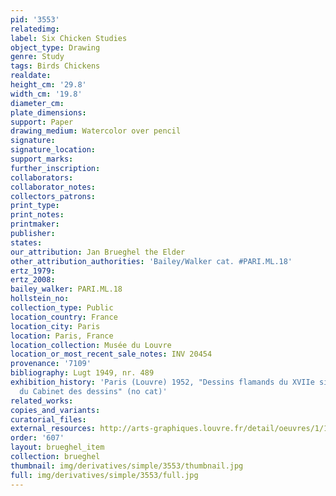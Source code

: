 ```yaml
---
pid: '3553'
relatedimg: 
label: Six Chicken Studies
object_type: Drawing
genre: Study
tags: Birds Chickens
realdate: 
height_cm: '29.8'
width_cm: '19.8'
diameter_cm: 
plate_dimensions: 
support: Paper
drawing_medium: Watercolor over pencil
signature: 
signature_location: 
support_marks: 
further_inscription: 
collaborators: 
collaborator_notes: 
collectors_patrons: 
print_type: 
print_notes: 
printmaker: 
publisher: 
states: 
our_attribution: Jan Brueghel the Elder
other_attribution_authorities: 'Bailey/Walker cat. #PARI.ML.18'
ertz_1979: 
ertz_2008: 
bailey_walker: PARI.ML.18
hollstein_no: 
collection_type: Public
location_country: France
location_city: Paris
location: Paris, France
location_collection: Musée du Louvre
location_or_most_recent_sale_notes: INV 20454
provenance: '7109'
bibliography: Lugt 1949, nr. 489
exhibition_history: 'Paris (Louvre) 1952, "Dessins flamands du XVIIe siècle: IIe exposition
  du Cabinet des dessins" (no cat)'
related_works: 
copies_and_variants: 
curatorial_files: 
external_resources: http://arts-graphiques.louvre.fr/detail/oeuvres/1/110650-Six-etudes-de-poules
order: '607'
layout: brueghel_item
collection: brueghel
thumbnail: img/derivatives/simple/3553/thumbnail.jpg
full: img/derivatives/simple/3553/full.jpg
---
```

